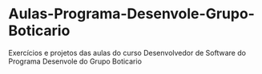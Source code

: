 # Aulas-Programa-Desenvole-Grupo-Boticario
Exercícios e projetos das aulas do curso Desenvolvedor de Software do Programa Desenvole do Grupo Boticario
